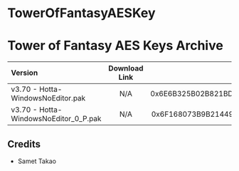 # TowerOfFantasyAESKey
# Tower of Fantasy AES Keys Archive
| Version | Download Link | AES Key |
| :---         |     :---:      |     :---:    |
| v3.70 - Hotta-WindowsNoEditor.pak | N/A | 0x6E6B325B02B821BD46AF6B62B1E929DC89957DC6F8AA78210D5316798B7508F8 |
| v3.70 - Hotta-WindowsNoEditor_0_P.pak | N/A | 0x6F168073B9B21449D742241700068ADABC306FA9AA3831164DEE8DE34E0EFBB0 |
## Credits
- Samet Takao
